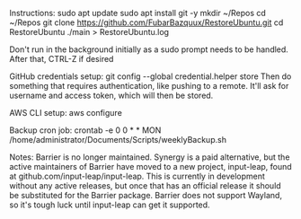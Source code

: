 Instructions:
sudo apt update
sudo apt install git -y
mkdir ~/Repos
cd ~/Repos
git clone https://github.com/FubarBazquux/RestoreUbuntu.git
cd RestoreUbuntu
./main > RestoreUbuntu.log

Don't run in the background initially as a sudo prompt needs to be handled. After that, CTRL-Z if desired

GitHub credentials setup:
    git config --global credential.helper store
Then do something that requires authentication, like pushing to a remote. It'll ask for username and access token, which will then be stored.

AWS CLI setup:
    aws configure

Backup cron job:
    crontab -e
    0 0 * * MON /home/administrator/Documents/Scripts/weeklyBackup.sh

Notes:
Barrier is no longer maintained. Synergy is a paid alternative, but the active maintainers of Barrier have moved to a new project, input-leap, found at github.com/input-leap/input-leap. This is currently in development without any active releases, but once that has an official release it should be substituted for the Barrier package. Barrier does not support Wayland, so it's tough luck until input-leap can get it supported.
